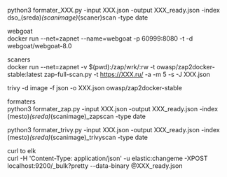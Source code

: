 
python3 formater_XXX.py -input XXX.json -output XXX_ready.json -index dso_(sreda)_(scanimage)_(scaner)scan -type date


webgoat\
docker run --net=zapnet --name=webgoat -p 60999:8080 -t -d webgoat/webgoat-8.0



scaners\
docker run --net=zapnet -v $(pwd):/zap/wrk/:rw -t owasp/zap2docker-stable:latest zap-full-scan.py  -t https://XXX.ru/ -a -m 5 -s -J XXX.json


trivy  -d image -f json  -o XXX.json  owasp/zap2docker-stable


formaters\
python3 formater_zap.py -input XXX.json -output XXX_ready.json -index (mesto)_(sreda)_(scanimage)_zapscan -type date

python3 formater_trivy.py -input XXX.json -output XXX_ready.json -index (mesto)_(sreda)_(scanimage)_trivyscan -type date



curl to elk\
curl -H 'Content-Type: application/json' -u elastic:changeme  -XPOST localhost:9200/_bulk?pretty --data-binary @XXX_ready.json

